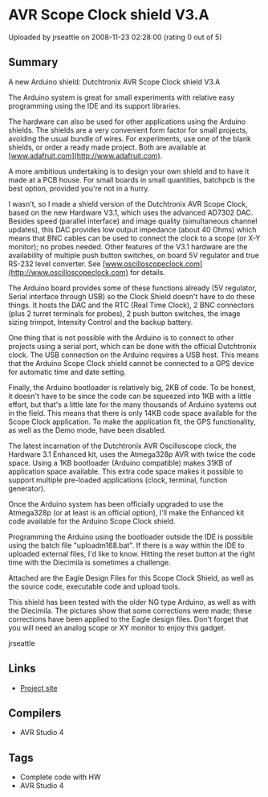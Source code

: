 # AVR Scope Clock shield V3.A

Uploaded by jrseattle on 2008-11-23 02:28:00 (rating 0 out of 5)

## Summary

A new Arduino shield: Dutchtronix AVR Scope Clock shield V3.A


The Arduino system is great for small experiments with relative easy programming using the IDE and its support libraries.


The hardware can also be used for other applications using the Arduino shields. The shields are a very convenient form factor for small projects, avoiding the usual bundle of wires. For experiments, use one of the blank shields, or order a ready made project. Both are available at [www.adafruit.com](http://www.adafruit.com).


A more ambitious undertaking is to design your own shield and to have it made at a PCB house. For small boards in small quantities, batchpcb is the best option, provided you're not in a hurry.


I wasn't, so I made a shield version of the Dutchtronix AVR Scope Clock, based on the new Hardware V3.1, which uses the advanced AD7302 DAC. Besides speed (parallel interface) and image quality (simultaneous channel updates), this DAC provides low output impedance (about 40 Ohms) which means that BNC cables can be used to connect the clock to a scope (or X-Y monitor); no probes needed. Other features of the V3.1 hardware are the availability of multiple push button switches, on board 5V regulator and true RS-232 level converter. See [www.oscilloscopeclock.com](http://www.oscilloscopeclock.com) for details.


The Arduino board provides some of these functions already (5V regulator, Serial interface through USB) so the Clock Shield doesn't have to do these things. It hosts the DAC and the RTC (Real Time Clock), 2 BNC connectors (plus 2 turret terminals for probes), 2 push button switches, the image sizing trimpot, Intensity Control and the backup battery.


One thing that is not possible with the Arduino is to connect to other projects using a serial port, which can be done with the official Dutchtronix clock. The USB connection on the Arduino requires a USB host. This means that the Arduino Scope Clock shield cannot be connected to a GPS device for automatic time and date setting.


Finally, the Arduino bootloader is relatively big, 2KB of code. To be honest, it doesn't have to be since the code can be squeezed into 1KB with a little effort, but that's a little late for the many thousands of Arduino systems out in the field. This means that there is only 14KB code space available for the Scope Clock application. To make the application fit, the GPS functionality, as well as the Demo mode, have been disabled.


The latest incarnation of the Dutchtronix AVR Oscilloscope clock, the Hardware 3.1 Enhanced kit, uses the Atmega328p AVR with twice the code space. Using a 1KB bootloader (Arduino compatible) makes 31KB of application space available. This extra code space makes it possible to support multiple pre-loaded applications (clock, terminal, function generator).


Once the Arduino system has been officially upgraded to use the Atmega328p (or at least is an official option), I'll make the Enhanced kit code available for the Arduino Scope Clock shield.


Programming the Arduino using the bootloader outside the IDE is possible using the batch file "uploadm168.bat". If there is a way within the IDE to uploaded external files, I'd like to know. Hitting the reset button at the right time with the Diecimila is sometimes a challenge.


Attached are the Eagle Design Files for this Scope Clock Shield, as well as the source code, executable code and upload tools.


This shield has been tested with the older NG type Arduino, as well as with the Diecimila. The pictures show that some corrections were made; these corrections have been applied to the Eagle design files. Don't forget that you will need an analog scope or XY monitor to enjoy this gadget.


jrseattle

## Links

- [Project site](http://www.dutchtronix.com/Arduino-ClockShield.htm)

## Compilers

- AVR Studio 4

## Tags

- Complete code with HW
- AVR Studio 4
